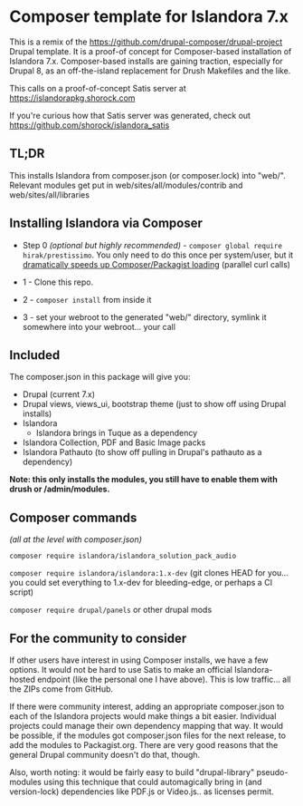 # Composer template for Islandora 7.x

This is a remix of the https://github.com/drupal-composer/drupal-project Drupal template.
It is a proof-of concept for Composer-based installation of Islandora 7.x.  Composer-based installs are
gaining traction, especially for Drupal 8, as an off-the-island replacement for Drush Makefiles and the like.

This calls on a proof-of-concept Satis server at https://islandorapkg.shorock.com

If you're curious how that Satis server was generated, check out https://github.com/shorock/islandora_satis

## TL;DR

This installs Islandora from composer.json (or composer.lock) into "web/".  Relevant modules get put in
web/sites/all/modules/contrib and web/sites/all/libraries

## Installing Islandora via Composer

* Step 0 *(optional but highly recommended)* - `composer global require hirak/prestissimo`.  You only need to do this once
  per system/user, but
  it [dramatically speeds up Composer/Packagist loading](https://medium.com/@petehouston/improve-composer-performance-with-prestissimo-8f3f55a20b8e#.e5vfz0fpz)
   (parallel curl calls)

* 1 - Clone this repo.

* 2 - `composer install` from inside it

* 3 - set your webroot to the generated "web/" directory, symlink it somewhere into your webroot... your call

## Included

The composer.json in this package will give you:

* Drupal (current 7.x)
* Drupal views, views_ui, bootstrap theme (just to show off using Drupal installs)
* Islandora
  * Islandora brings in Tuque as a dependency
* Islandora Collection, PDF and Basic Image packs
* Islandora Pathauto (to show off pulling in Drupal's pathauto as a dependency)

**Note: this only installs the modules, you still have to enable them with drush or /admin/modules.**


## Composer commands

*(all at the level with composer.json)*

`composer require islandora/islandora_solution_pack_audio`

`composer require islandora/islandora:1.x-dev` (git clones HEAD for you... you could set everything to 1.x-dev for bleeding-edge, or perhaps a CI script)

`composer require drupal/panels` or other drupal mods

## For the community to consider

If other users have interest in using Composer installs, we have a few options.  It would not be hard to use Satis to make an official Islandora-hosted endpoint (like the personal one I have above).  This is low traffic... all the ZIPs come from GitHub.

If there were community interest, adding an appropriate composer.json to each of the Islandora projects would make things a bit easier.  Individual projects could manage their own dependency mapping that way.  It would be possible, if the modules got composer.json files for the next release, to add the modules to Packagist.org.  There are very good reasons that the general Drupal community doesn't do that, though.

Also, worth noting: it would be fairly easy to build "drupal-library" pseudo-modules using this technique that could automagically bring in (and version-lock) dependencies like PDF.js or Video.js.. as licenses permit.
